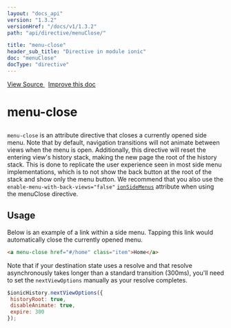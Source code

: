 ```yaml
---
layout: "docs_api"
version: "1.3.2"
versionHref: "/docs/v1/1.3.2"
path: "api/directive/menuClose/"

title: "menu-close"
header_sub_title: "Directive in module ionic"
doc: "menuClose"
docType: "directive"
---
```


<div class="improve-docs">
<a href='https://github.com/driftyco/ionic-v1/blob/master/js/angular/directive/menuClose.js#L1'>
View Source
</a>
&nbsp;
<a href='https://github.com/driftyco/ionic-v1/edit/master/js/angular/directive/menuClose.js#L1'>
Improve this doc
</a>
</div>




<h1 class="api-title">

menu-close



</h1>





`menu-close` is an attribute directive that closes a currently opened side menu.
Note that by default, navigation transitions will not animate between views when
the menu is open. Additionally, this directive will reset the entering view's
history stack, making the new page the root of the history stack. This is done
to replicate the user experience seen in most side menu implementations, which is
to not show the back button at the root of the stack and show only the
menu button. We recommend that you also use the `enable-menu-with-back-views="false"`
<a href="/docs/v1/api/directive/ionSideMenus/"><code>ionSideMenus</code></a> attribute when using the menuClose directive.









<h2 id="usage">Usage</h2>

Below is an example of a link within a side menu. Tapping this link would
automatically close the currently opened menu.

```html
<a menu-close href="#/home" class="item">Home</a>
```

Note that if your destination state uses a resolve and that resolve asynchronously
takes longer than a standard transition (300ms), you'll need to set the
`nextViewOptions` manually as your resolve completes.

```js
$ionicHistory.nextViewOptions({
 historyRoot: true,
 disableAnimate: true,
 expire: 300
});
```









